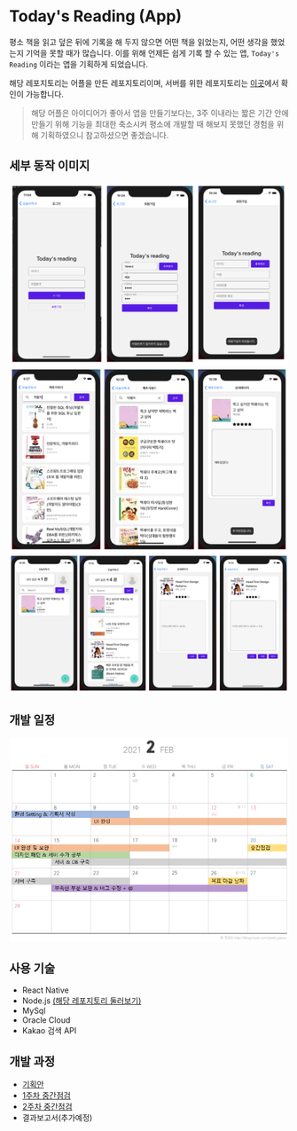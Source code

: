 # Today's Reading (App)

평소 책을 읽고 덮은 뒤에 기록을 해 두지 않으면 어떤 책을 읽었는지, 어떤 생각을 했었는지 기억을 못할 때가 많습니다.
이를 위해 언제든 쉽게 기록 할 수 있는 앱, ```Today's Reading``` 이라는 앱을 기획하게 되었습니다.

해당 레포지토리는 어플을 만든 레포지토리이며, 서버를 위한 레포지토리는 [이곳](https://github.com/HongYeseul/todayzReading-server)에서 확인이 가능합니다.

> 해당 어플은 아이디어가 좋아서 앱을 만들기보다는,
> 3주 이내라는 짧은 기간 안에 만들기 위해 기능을 최대한 축소시켜
> 평소에 개발할 때 해보지 못했던 경험을 위해 기획하였으니 참고하셨으면 좋겠습니다.

## 세부 동작 이미지
![login](./img/login.png)
![login](./img/BookSearchAdd.png)
![login](./img/MainPage_Modify.png)

## 개발 일정
![login](./img/calender.png)

## 사용 기술
- React Native
- Node.js [(해당 레포지토리 둘러보기)](https://github.com/HongYeseul/todayzReading-server)
- MySql
- Oracle Cloud
- Kakao 검색 API

## 개발 과정
- [기획안](https://velog.io/@yeseul/%ED%94%84%EB%A1%9C%EC%A0%9D%ED%8A%B8-Todays-reading-%EA%B8%B0%ED%9A%8D%EC%95%88)
- [1주차 중간점검](https://velog.io/@yeseul/%ED%94%84%EB%A1%9C%EC%A0%9D%ED%8A%B8-Todays-reading-%EC%A4%91%EA%B0%84%EC%A0%90%EA%B2%801)
- [2주차 중간점검](https://velog.io/@yeseul/%ED%94%84%EB%A1%9C%EC%A0%9D%ED%8A%B8-Todays-reading-%EC%A4%91%EA%B0%84%EC%A0%90%EA%B2%802)
- 결과보고서(추가예정)